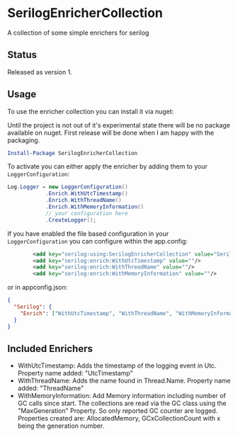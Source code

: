# SerilogEnricherCollection

A collection of some simple enrichers for serilog

## Status

Released as version 1.

## Usage

To use the enricher collection you can install it via nuget:

Until the project is not out of it's experimental state there will be no package available on nuget. First release will be done when I am happy with the packaging.
```powershell
Install-Package SerilogEnricherCollection
```

To activate you can either apply the enricher by adding them to your `LoggerConfiguration`:

```csharp
Log.Logger = new LoggerConfiguration()
            .Enrich.WithUtcTimestamp()
            .Enrich.WithThreadName()
            .Enrich.WithMemoryInformation()
            // your configuration here
            .CreateLogger();
```

If you have enabled the file based configuration in your `LoggerConfiguration` you can configure within the app.config:

```XML
        <add key="serilog:using:SerilogEnricherCollection" value="SerilogEnricherCollection"/>
        <add key="serilog:enrich:WithUtcTimestamp" value=""/>
        <add key="serilog:enrich:WithThreadName" value=""/>
        <add key="serilog:enrich:WithMemoryInformation" value=""/>
```

or in appconfig.json:

```JSON
{
  "Serilog": {
    "Enrich": ["WithUtcTimestamp", "WithThreadName", "WithMemoryInformation"]
  }
}

```

## Included Enrichers

* WithUtcTimestamp: Adds the timestamp of the logging event in Utc. Property name added: "UtcTimestamp"
* WithThreadName: Adds the name found in Thread.Name. Property name added: "ThreadName"
* WithMemoryInformation: Add Memory information including number of GC calls since start. The collections are read via the GC class using the "MaxGeneration" Property. So only reported GC counter are logged. Properties created are: AllocatedMemory, GCxCollectionCount with x being the generation number.